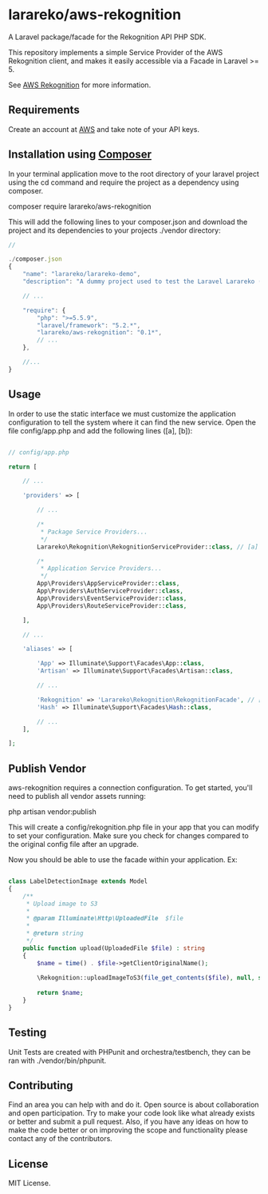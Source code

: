 # larareko/aws-rekognition

A Laravel package/facade for the Rekognition API PHP SDK.

This repository implements a simple Service Provider of the AWS Rekognition client, and makes it easily accessible via a Facade in Laravel >= 5. 

See [AWS Rekognition](https://aws.amazon.com/rekognition/) for more information.

## Requirements

Create an account at [AWS](https://aws.amazon.com/console/) and take note of your API keys.

## Installation using [Composer](https://getcomposer.org)

In your terminal application move to the root directory of your laravel project using the cd command and require the project as a dependency using composer.

composer require larareko/aws-rekognition

This will add the following lines to your composer.json and download the project and its dependencies to your projects ./vendor directory:

```javascript
// 

./composer.json
{
    "name": "larareko/larareko-demo",
    "description": "A dummy project used to test the Laravel Larareko (AWS Rekognition) Facade.",

    // ...

    "require": {
        "php": ">=5.5.9",
        "laravel/framework": "5.2.*",
        "larareko/aws-rekognition": "0.1*",
        // ...
    },

    //...
}
```

## Usage

In order to use the static interface we must customize the application configuration to tell the system where it can find the new service. Open the file config/app.php and add the following lines ([a], [b]):

```php

// config/app.php

return [

    // ...

    'providers' => [

        // ...

        /*
         * Package Service Providers...
         */
        Larareko\Rekognition\RekognitionServiceProvider::class, // [a]

        /*
         * Application Service Providers...
         */
        App\Providers\AppServiceProvider::class,
        App\Providers\AuthServiceProvider::class,
        App\Providers\EventServiceProvider::class,
        App\Providers\RouteServiceProvider::class,

    ],

    // ...

    'aliases' => [

        'App' => Illuminate\Support\Facades\App::class,
        'Artisan' => Illuminate\Support\Facades\Artisan::class,

        // ...

        'Rekognition' => 'Larareko\Rekognition\RekognitionFacade', // [b]
        'Hash' => Illuminate\Support\Facades\Hash::class,

        // ...
    ],

];


```

## Publish Vendor

aws-rekognition requires a connection configuration. To get started, you'll need to publish all vendor assets running:

php artisan vendor:publish

This will create a config/rekognition.php file in your app that you can modify to set your configuration. Make sure you check for changes compared to the original config file after an upgrade.

Now you should be able to use the facade within your application. Ex:

```php

class LabelDetectionImage extends Model
{
    /**
     * Upload image to S3
     *
     * @param Illuminate\Http\UploadedFile  $file
     *
     * @return string
     */
    public function upload(UploadedFile $file) : string
    {
        $name = time() . $file->getClientOriginalName();
        
        \Rekognition::uploadImageToS3(file_get_contents($file), null, self::BUCKET, $name);
        
        return $name;
    }
}

```

## Testing

Unit Tests are created with PHPunit and orchestra/testbench, they can be ran with ./vendor/bin/phpunit.

## Contributing

Find an area you can help with and do it. Open source is about collaboration and open participation. 
Try to make your code look like what already exists or better and submit a pull request. Also, if
you have any ideas on how to make the code better or on improving the scope and functionality please
contact any of the contributors.

## License

MIT License.
